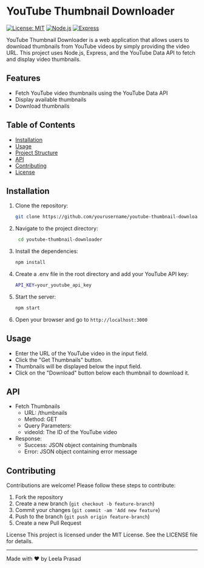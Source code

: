 # YouTube Thumbnail Downloader

[![License: MIT](https://img.shields.io/badge/License-MIT-yellow.svg)](https://opensource.org/licenses/MIT)
[![Node.js](https://img.shields.io/badge/Node.js-v14.17.0-green.svg)](https://nodejs.org/)
[![Express](https://img.shields.io/badge/Express-v4.17.1-lightgrey.svg)](https://expressjs.com/)

YouTube Thumbnail Downloader is a web application that allows users to download thumbnails from YouTube videos by simply providing the video URL. This project uses Node.js, Express, and the YouTube Data API to fetch and display video thumbnails.

## Features

- Fetch YouTube video thumbnails using the YouTube Data API
- Display available thumbnails
- Download thumbnails

## Table of Contents

- [Installation](#installation)
- [Usage](#usage)
- [Project Structure](#project-structure)
- [API](#api)
- [Contributing](#contributing)
- [License](#license)

## Installation

1. Clone the repository:

   ```sh
   git clone https://github.com/yourusername/youtube-thumbnail-downloader.git
2. Navigate to the project directory:
    ```sh
     cd youtube-thumbnail-downloader
3. Install the dependencies:
   ```sh
   npm install
4. Create a .env file in the root directory and add your YouTube API key:
     ```sh
    API_KEY=your_youtube_api_key
5. Start the server:
     ```sh
     npm start
6. Open your browser and go to `http://localhost:3000`

## Usage
- Enter the URL of the YouTube video in the input field.
- Click the "Get Thumbnails" button.
- Thumbnails will be displayed below the input field.
- Click on the "Download" button below each thumbnail to download it.
 
## API
- Fetch Thumbnails
   - URL: /thumbnails
   - Method: GET
   - Query Parameters:
   - videoId: The ID of the YouTube video
- Response:
   - Success: JSON object containing thumbnails
   - Error: JSON object containing error message

## Contributing
Contributions are welcome! Please follow these steps to contribute:

1. Fork the repository
2. Create a new branch (`git checkout -b feature-branch`)
3. Commit your changes (`git commit -am 'Add new feature`)
4. Push to the branch (`git push origin feature-branch`)
5. Create a new Pull Request

License
This project is licensed under the MIT License. See the LICENSE file for details.

<hr>

Made with ❤️ by Leela Prasad
